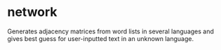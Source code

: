 # network
Generates adjacency matrices from word lists in several languages and gives best guess for user-inputted text in an unknown language.
